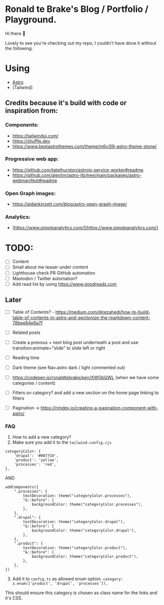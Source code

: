 # Ronald te Brake's Blog / Portfolio / Playground.

Hi there :wave:

Lovely to see you're checking out my repo, I couldn't have done it without the following:

# Using

* [Astro](https://astro.build/)
* [Tailwind]


## Credits because it's build with code or inspiration from:

### Components:
* https://tailwindui.com/
* https://shuffle.dev
* https://www.bestastrothemes.com/theme/m6v3l9-astro-theme-stone/

### Progressive web app:
* https://github.com/tatethurston/astrojs-service-worker#readme
* https://github.com/alextim/astro-lib/tree/main/packages/astro-webmanifest#readme

### Open Graph images:
* https://aidankinzett.com/blog/astro-open-graph-image/

### Analytics:
* [https://www.simpleanalytics.com/](https://www.simpleanalytics.com/)

# TODO:
- [ ] Content
- [ ] Small about me teaser under content
- [ ] Lighthouse check PR GitHub automation
- [ ] Mastodon / Twitter automation?
- [ ] Add read list by using https://www.goodreads.com

## Later
- [ ] Table of Contents? - https://medium.com/@rezahedi/how-to-build-table-of-contents-in-astro-and-sectionize-the-markdown-content-78bee84e6a7f
- [ ] Related posts
- [ ] Create a prevous + next blog post underneath a post and use transition:animate="slide" to slide left or right
- [ ] Reading time 
- [ ] Dark theme (see Nav.astro dark / light commented out)
- [ ] https://codepen.io/ronaldtebrake/pen/XWGbQWL (when we have some categories / content)
- [ ] Filters on category? and add a new section on the home page linking to filters
- [ ] Pagination -> https://rimdev.io/creating-a-pagination-component-with-astro/


### FAQ
1. How to add a new category?
2. Make sure you add it to the `tailwind.config.cjs`
```
categoryColor: {
    'drupal': '#0077C0',
    'product': 'yellow',
    'processes': 'red',
},
```
AND
```
addComponents({
    ".processes": {
        textDecoration: theme("categoryColor.processes"),
        "&::before": {
            backgroundColor: theme("categoryColor.processes"),
        },
    },
    ".drupal": {
        textDecoration: theme("categoryColor.drupal"),
        "&::before": {
            backgroundColor: theme("categoryColor.drupal"),
        },
    },
    ".product": {
        textDecoration: theme("categoryColor.product"),
        "&::before": {
            backgroundColor: theme("categoryColor.product"),
        },
    },
})
```
3. Add it to `config.ts` as allowed enum option. `category: z.enum(['product', 'drupal', 'processes']),`

This should ensure this category is chosen as class name for the links and it's CSS.